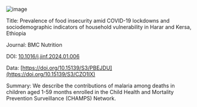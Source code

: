 
![image](https://github.com/user-attachments/assets/56478c49-beb2-4f3d-935a-5d01da8485f8)

Title: Prevalence of food insecurity amid COVID-19 lockdowns and sociodemographic indicators of household vulnerability in Harar and Kersa, Ethiopia

Journal: BMC Nutrition

DOI: [10.1016/j.jinf.2024.01.006](https://doi.org/10.1186/s40795-023-00815-9)

Data: [https://doi.org/10.15139/S3/PBEJDU](https://doi.org/10.15139/S3/CZO1IX)

Summary: We describe the contributions of malaria among deaths in children aged 1-59 months enrolled in the Child Health and Mortality Prevention Surveillance (CHAMPS) Network.
